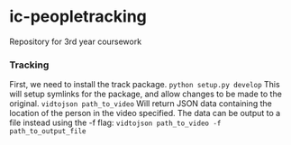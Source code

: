 ic-peopletracking
=================

Repository for 3rd year coursework

### Tracking

First, we need to install the track package.
`python setup.py develop` This will setup symlinks for the package, and allow changes to be made to the original.
`vidtojson path_to_video` Will return JSON data containing the location of the person in the video specified.
The data can be output to a file instead using the -f flag:
`vidtojson path_to_video -f path_to_output_file`
